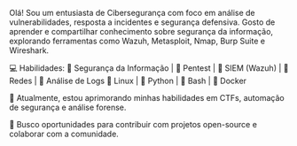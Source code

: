 Olá! Sou um entusiasta de Cibersegurança com foco em análise de vulnerabilidades, resposta a incidentes e segurança defensiva. 
Gosto de aprender e compartilhar conhecimento sobre segurança da informação, explorando ferramentas como Wazuh, Metasploit, Nmap, Burp Suite e Wireshark.

💻 Habilidades:
🔹 Segurança da Informação | 🔹 Pentest | 🔹 SIEM (Wazuh) | 🔹 Redes | 🔹 Análise de Logs
🔹 Linux | 🔹 Python | 🔹 Bash | 🔹 Docker

📖 Atualmente, estou aprimorando minhas habilidades em CTFs, automação de segurança e análise forense.

🚀 Busco oportunidades para contribuir com projetos open-source e colaborar com a comunidade.
